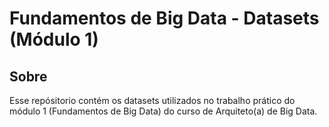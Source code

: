 
<h1>Fundamentos de Big Data - Datasets (Módulo 1) </h1>
<h2 id = 'description'> Sobre</h2>

Esse repósitorio contém os datasets utilizados no trabalho prático do módulo 1 (Fundamentos de Big Data) do curso de Arquiteto(a) de Big Data.